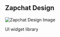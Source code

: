<!--
This README describes the package. If you publish this package to pub.dev,
this README's contents appear on the landing page for your package.

For information about how to write a good package README, see the guide for
[writing package pages](https://dart.dev/tools/pub/writing-package-pages).

For general information about developing packages, see the Dart guide for
[creating packages](https://dart.dev/guides/libraries/create-packages)
and the Flutter guide for
[developing packages and plugins](https://flutter.dev/to/develop-packages).
-->


## Zapchat Design

![Zapchat Design Image](https://cdn.satellite.earth/2d2dda8e83f0f9797e197207429b867df2ef462a193d1348b3eb49228bda61e2.png)

UI widget library  